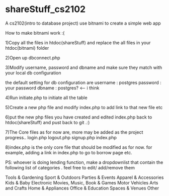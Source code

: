 # shareStuff_cs2102
A cs2102(intro to database project) use bitnami to create a simple web app

How to make bitnami work :(

1)Copy all the files in htdoc(shareStuff) and replace the all files in your htdoc(bitnami) folder

2)Open up dbconnect.php

3)Modify username, password and dbname and make sure they match with your local db configuration

the default setting for db configuration are
username : postgres
password : your password
dbname   : postgres? <-- i think   

4)Run initiate.php to initiate all the table

5)Create a new php file and modify index.php to add link to that new file etc

6)put the new php files you have created and edited index.php back to htdoc(shareStuff) and pust back to git .:)

7)The Core files as for now are, more may be added as the project progress..
login.php
logout.php
signup.php
index.php

8)index.php is the only core file that should be modified as for now. for example, adding a link in index.php to go to borrow page etc.


PS: whoever is doing lending function, make a dropdownlist that contain the following list of categories . feel free to edit/ add/remove them 

Tools & Gardening
Sport & Outdoors
Parties & Events
Apparel & Accessories
Kids & Baby
Electronic
Movies, Music, Book & Games
Motor Vehicles
Arts and Crafts
Home & Appliances
Office & Education
Spaces & Venues
Other



 